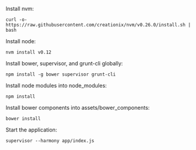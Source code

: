 
Install nvm:

    curl -o- https://raw.githubusercontent.com/creationix/nvm/v0.26.0/install.sh | bash

Install node:

    nvm install v0.12

Install bower, supervisor, and grunt-cli globally:

    npm install -g bower supervisor grunt-cli

Install node modules into node_modules:

    npm install

Install bower components into assets/bower_components:

    bower install

Start the application:

    supervisor --harmony app/index.js
